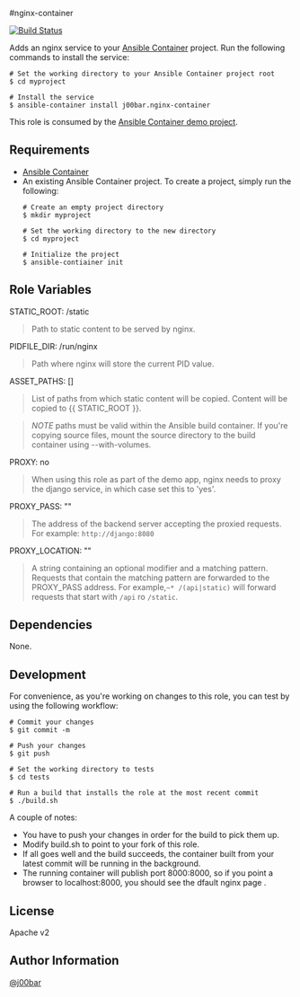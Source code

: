 #nginx-container 

[![Build Status](https://travis-ci.org/chouseknecht/nginx-container-1.svg?branch=master)](https://travis-ci.org/chouseknecht/nginx-container-1)

Adds an nginx service to your [Ansible Container](https://github.com/ansible/ansible-container) project. Run the following commands
to install the service:

```
# Set the working directory to your Ansible Container project root
$ cd myproject

# Install the service
$ ansible-container install j00bar.nginx-container
```

This role is consumed by the [Ansible Container demo project](https://github.com/j00bar/django-gulp-nginx).

## Requirements

- [Ansible Container](https://github.com/ansible/ansible-container)
- An existing Ansible Container project. To create a project, simply run the following:
    ```
    # Create an empty project directory
    $ mkdir myproject

    # Set the working directory to the new directory
    $ cd myproject

    # Initialize the project
    $ ansible-contiainer init
    ```

## Role Variables

STATIC_ROOT: /static
> Path to static content to be served by nginx.

PIDFILE_DIR: /run/nginx
> Path where nginx will store the current PID value. 

ASSET_PATHS: []
> List of paths from which static content will be copied. Content will be copied to {{ STATIC_ROOT }}. 

> *NOTE* paths must be valid within the Ansible build container. If you're copying source files, mount the source
  directory to the build container using --with-volumes.

PROXY: no
> When using this role as part of the demo app, nginx needs to proxy the django service, in which case set this to 'yes'. 

PROXY_PASS: "" 
> The address of the backend server accepting the proxied requests. For example: `http://django:8080` 

PROXY_LOCATION: ""
> A string containing an optional modifier and a matching pattern. Requests that contain the matching pattern are forwarded to the PROXY_PASS address. For example,`~* /(api|static)` will forward requests that start with `/api` ro `/static`.  

## Dependencies

None.

## Development

For convenience, as you're working on changes to this role, you can test by using the following workflow:

```
# Commit your changes
$ git commit -m

# Push your changes 
$ git push 

# Set the working directory to tests
$ cd tests 

# Run a build that installs the role at the most recent commit 
$ ./build.sh
```

A couple of notes:

- You have to push your changes in order for the build to pick them up.
- Modify build.sh to point to your fork of this role.
- If all goes well and the build succeeds, the container built from your latest commit will be running in the background.
- The running container will publish port 8000:8000, so if you point a browser to localhost:8000, you should see the dfault nginx page .

## License

Apache v2

## Author Information

[@j00bar](https://github.com/j00bar)

